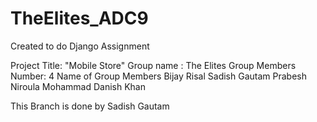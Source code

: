 # TheElites_ADC9
Created to do Django Assignment

Project Title: "Mobile Store"
Group name : The Elites
Group Members Number: 4
Name of Group Members
Bijay Risal
Sadish Gautam
Prabesh Niroula
Mohammad Danish Khan



This Branch is done by Sadish Gautam
